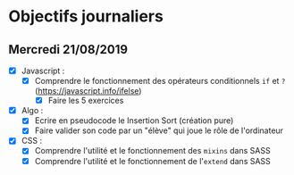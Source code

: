 # Objectifs journaliers

## Mercredi 21/08/2019


* [X] Javascript :
  * [X] Comprendre le fonctionnement des opérateurs conditionnels `if` et `?` (https://javascript.info/ifelse)
    * [X] Faire les 5 exercices

* [X] Algo : 
  * [X] Ecrire en pseudocode le Insertion Sort (création pure)
  * [X] Faire valider son code par un "élève" qui joue le rôle de l'ordinateur

* [X] CSS : 
  * [X] Comprendre l'utilité et le fonctionnement des `mixins` dans SASS
  * [X] Comprendre l'utilité et le fonctionnement de l'`extend` dans SASS 
